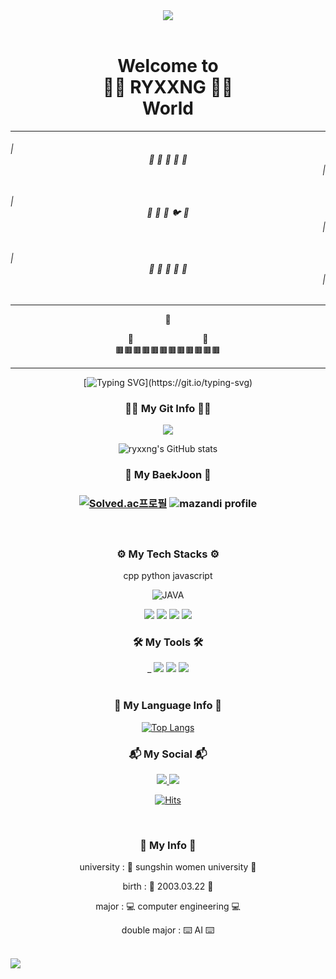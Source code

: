 <header>

<img src="https://capsule-render.vercel.app/api?type=waving&color=auto&height=300&section=header&text=Hello%20World&fontSize=90" />

 </header>
 <body>
 <div align="center">

  <h1>  Welcome to <br>💛🐑 RYXXNG 🐑💛<br>World  </h1> 

---

<h6><div align="left">|</div> 🤍 🧡 💛 💙 💜 <div align="right">|</div></h6>
<h6><div align="left">|</div> 🐶 🦝 🐑 🐦 🦌 <div align="right">|</div></h6>
<h6><div align="left">|</div> 🤍 🧡 💛 💙 💜 <div align="right">|</div></h6>

---

<p> 🐑 </p>
<p> 🐑&nbsp&nbsp&nbsp&nbsp&nbsp&nbsp&nbsp&nbsp&nbsp&nbsp&nbsp&nbsp&nbsp&nbsp&nbsp&nbsp&nbsp&nbsp&nbsp&nbsp&nbsp&nbsp&nbsp&nbsp&nbsp&nbsp&nbsp&nbsp🐑<br>🟫🟫🟫🟫🟫🟫🟫🟫🟫🟫🟫🟫 </p>

---

  [![Typing SVG](https://readme-typing-svg.demolab.com/?lines=ጐ+Welcome+to+the+ryxxng+git+world+ጐ+!;ጐ+Welcome+the+ryxxng+git+world+ጐ+!;ጐ+Welcome+to+the+ryxxng+git+world+ጐ+!)](https://git.io/typing-svg)



 <h3 align="center"><b> 👩‍💻 My Git Info 👩‍💻</b></h3>

  <a href="https://github.com/devxb/gitanimals">
    <img src="https://render.gitanimals.org/farms/{LeeYeRyeong}"/>
  </a>

  <br>

  ![ryxxng's GitHub stats](https://github-readme-stats.vercel.app/api?username=LeeYeRyeong&show_icons=true&theme=radical)

<h3 align="center"><b>📝 My BaekJoon 📝</b></h3>
<h3>

  [![Solved.ac프로필](http://mazassumnida.wtf/api/generate_badge?boj=soccer0954)](https://solved.ac/soccer0954)
  ![mazandi profile](http://mazandi.herokuapp.com/api?handle=soccer0954&theme=cold)
  
<br>

  <h3>⚙️ My Tech Stacks ⚙️</h3> 
cpp
python 
javascript

  ![JAVA](https://img.shields.io/badge/Java-007396.svg?&style=for-the-badge&logo=Java&logoColor=white)
  
  <img src="https://img.shields.io/badge/html5-E34F26?style=for-the-badge&logo=html5&logoColor=white"/>
  <img src="https://img.shields.io/badge/css-1572B6?style=for-the-badge&logo=css3&logoColor=white"/>
  <img src="https://img.shields.io/badge/javascript-F7DF1E?style=for-the-badge&logo=javascript&logoColor=black"/>
  <img src="https://img.shields.io/badge/mysql-4479A1?style=for-the-badge&logo=mysql&logoColor=white"/>

<br>

<h3>🛠 My Tools 🛠</h3> 
_

  <img src="https://img.shields.io/badge/django-092E20?style=for-the-badge&logo=django&logoColor=white"/>
  <img src="https://img.shields.io/badge/node.js-339933?style=for-the-badge&logo=Node.js&logoColor=white"/>
  <img src="https://img.shields.io/badge/express.js-000000?style=for-the-badge&logo=express&logoColor=white"/>
  <br><br>

<h3>🎫 My Language Info 🎫</h3>

[![Top Langs](https://github-readme-stats.vercel.app/api/top-langs/?username=LeeYeRyeong)](https://github.com/anuraghazra/github-readme-stats)

  <h3 align="center"><b>📬 My Social 📬</b></h3>
  <a href="mailto:i876838@gmail.com"><img src="https://img.shields.io/badge/Gmail-EA4335?style=for-the-badge&logo=Gmail&logoColor=white"> </a>
<a href="mailto:i876838@gmail.com"><img src="https://img.shields.io/badge/Gmail-EA4335?style=for-the-badge&logo=Gmail&logoColor=white"> </a>
<br>


[![Hits](https://github.com/LeeYeRyeong/LeeYeRyeong/api/count/incr/badge.svg?url=https%3A%2F%2Fblog.false.kr%2Fgithub%2FGitHub-Profile-Setting%2F&count_bg=%2379C83D&title_bg=%23555555&icon=&icon_color=%23E7E7E7&title=hits&edge_flat=false)](https://github.com/LeeYeRyeong/LeeYeRyeong)


<br>
<h3 align="center"><b>🐑 My Info 🐑</b></h3>

<p> university : 🔮 sungshin women university 🔮 </p>
<p> birth : 🎂 2003.03.22 🎂  </p>
<p> major : 💻 computer engineering 💻 </p>
<p> double major : ⌨️ AI ⌨️ </p>

<br>


</div>

 </body>
<footer>
<!-- footer 설정-->

<img src="https://capsule-render.vercel.app/api?type=waving&color=auto&height=300&section=footer" />

</footer>


<!--
**LeeYeRyeong/LeeYeRyeong** is a ✨ _special_ ✨ repository because its `README.md` (this file) appears on your GitHub profile.

Here are some ideas to get you started:

- 🔭 I’m currently working on ...
- 🌱 I’m currently learning ...
- 👯 I’m looking to collaborate on ...
- 🤔 I’m looking for help with ...
- 💬 Ask me about ...
- 📫 How to reach me: ...
- 😄 Pronouns: ...
- ⚡ Fun fact: ...
-->
